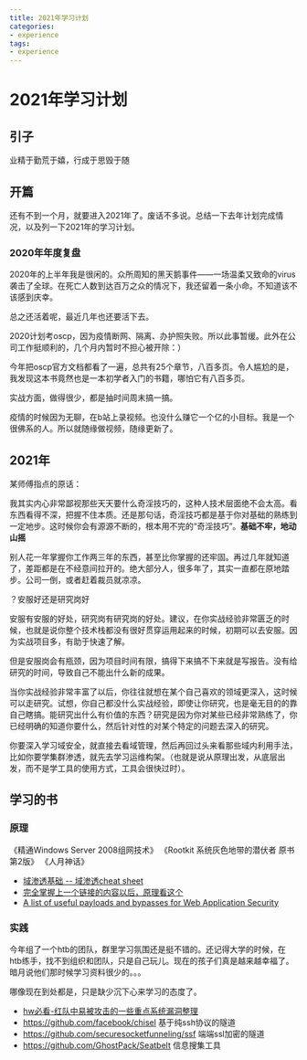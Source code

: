 ```yaml
---
title: 2021年学习计划
categories:
- experience
tags:
- experience
---
```

2021年学习计划
===
## 引子
业精于勤荒于嬉，行成于思毁于随

## 开篇
还有不到一个月，就要进入2021年了。废话不多说。总结一下去年计划完成情况，以及列一下2021年的学习计划。

### 2020年年度复盘
2020年的上半年我是很闲的。众所周知的黑天鹅事件——一场温柔又致命的virus袭击了全球。在死亡人数到达百万之众的情况下，我还留着一条小命。不知道该不该感到庆幸。

总之还活着呢，最近几年也还要活下去。

2020计划考oscp，因为疫情断网、隔离、办护照失败。所以此事暂缓。此外在公司工作挺顺利的，几个月内暂时不担心被开除：）

今年把oscp官方文档都看了一遍，总共有25个章节，八百多页。令人尴尬的是，我发现这本书竟然也是一本初学者入门的书籍，哪怕它有八百多页。

实战方面，做得很少，都是抽时间周末搞一搞。

疫情的时候因为无聊，在b站上录视频。也没什么赚它一个亿的小目标。我是一个很佛系的人。所以就随缘做视频，随缘更新了。

## 2021年
某师傅指点的原话：

我其实内心非常鄙视那些天天要什么奇淫技巧的，这种人技术层面绝不会太高。看东西看得不深，把握不住本质。还是那句话，奇淫技巧都是基于你对基础的熟练到一定地步。这时候你会有源源不断的，根本用不完的“奇淫技巧”。**基础不牢，地动山摇**

别人花一年掌握你工作两三年的东西，甚至比你掌握的还牢固。再过几年就知道了，差距都是在不经意间拉开的。绝大部分人，很多年了，其实一直都在原地踏步。公司一倒，或者赶着裁员就凉凉。

？安服好还是研究岗好

安服有安服的好处，研究岗有研究岗的好处。建议，在你实战经验非常匮乏的时候，也就是说你整个技术栈都没有很好贯穿运用起来的时候，初期可以去安服。因为实战项目多，有助于快速了解。

但是安服岗会有瓶颈，因为项目时间有限，搞得下来搞不下来就是写报告。没有给研究的时间，导致自己不能出什么新的成果。

当你实战经验非常丰富了以后，你往往就想在某个自己喜欢的领域更深入，这时候可以走研究。试想，你自己都没什么实战经验，即使让你研究，也是毫无目的的靠自己瞎搞。能研究出什么有价值的东西？研究是因为你对某些已经非常熟练了，你已经明确的知道你要什么，然后针对性的对某个特定的问题去深入的研究。

你要深入学习域安全，就直接去看域管理，然后再回过头来看那些域内利用手法，比如你要学集群渗透，就先去学习运维构架。（也就是说从原理出发，从底层出发，而不是学工具的使用方式，工具会很快过时）。

## 学习的书
### 原理
《精通Windows Server 2008组网技术》
《Rootkit 系统灰色地带的潜伏者 原书第2版》
《人月神话》

- [域渗透基础  -- 域渗透cheat sheet](https://github.com/S1ckB0y1337/Active-Directory-Exploitation-Cheat-Sheet#tools)
- [完全掌握上一个链接的内容以后，原理看这个](https://github.com/microsoft/WindowsProtocolTestSuites)
- [A list of useful payloads and bypasses for Web Application Security](https://github.com/swisskyrepo/PayloadsAllTheThings)

### 实践
今年组了一个htb的团队，群里学习氛围还是挺不错的。还记得大学的时候，在htb练手，找不到组织和团队，只是自己玩儿。现在的孩子们真是越来越幸福了。暗月说他们那时候学习资料很少的。。。

哪像现在到处都是，只是缺少沉下心来学习的态度了。

- [hw必看-红队中易被攻击的一些重点系统漏洞整理](https://github.com/r0eXpeR/redteam_vul)
- https://github.com/facebook/chisel 基于纯ssh协议的隧道
- https://github.com/securesocketfunneling/ssf 端端ssl加密的隧道
- https://github.com/GhostPack/Seatbelt 信息搜集工具

